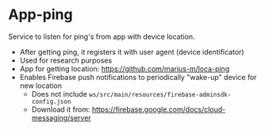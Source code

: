 # App-ping

Service to listen for ping's from app with device location. 
- After getting ping, it registers it with user agent (device identificator)
- Used for research purposes
- App for getting location: https://github.com/marius-m/loca-ping
- Enables Firebase push notifications to periodically "wake-up" device for new location
  - Does not include `ws/src/main/resources/firebase-adminsdk-config.json`
  - Download it from: https://firebase.google.com/docs/cloud-messaging/server
